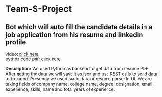 # Team-S-Project
## Bot which will auto fill the candidate details in a job application from his resume and linkedin profile

video: [click here](https://drive.google.com/file/d/18RVEGjnRx3DXvJfoiJFh7XzHcOxEHgco/view)  
python code pdf: [click here](https://github.com/sowmyalaveti-500apps/Team-S-Project/blob/main/python/ResumeParser.ipynb%20-%20Colaboratory.pdf)

**Description:** We used Python as backend to get data from resume PDF. After gettng the data we will save it as json and use REST calls to send data to frontend. Presently we used static data of resume parser in UI. We are taking fields of company name, college name, degree, designation, email, experience, skills, name and total years of experience.
